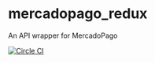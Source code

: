# mercadopago_redux

An API wrapper for MercadoPago

[![Circle CI](https://circleci.com/gh/globality-corp/https://github.com/federicobond/mercadopago-redux/tree/develop.svg?style=svg)](https://circleci.com/gh/globality-corp/https://github.com/federicobond/mercadopago-redux/tree/develop)
